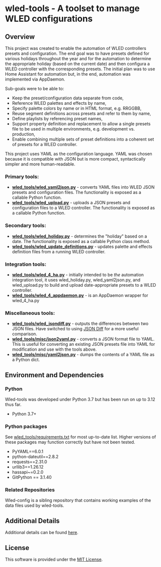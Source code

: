 # wled-tools - A toolset to manage WLED configurations

## Overview

This project was created to enable the automation of WLED controllers presets
and configuration. The end goal was to have presets defined for various 
holidays throughout the year and for the automation to determine the 
appropriate holiday (based on the current date) and then configura a WLED controller
with the corresponding presets. The initial plan was to use Home Assistant 
for automation but, in the end, automation was implemented via AppDaemon.

Sub-goals were to be able to:
 - Keep the preset/configuration data separate from code,
 - Reference WLED palettes and effects by name,
 - Specify palette colors by name or in HTML format, e.g. RRGGBB,
 - Reuse segment definitions across presets and refer to them by name, 
 - Define playlists by referencing preset names,
 - Support property definition and replacement to allow a single presets 
   file to be used in multiple environments, e.g. development vs. production,
 - Enable combining multiple sets of preset definitions into a coherent set
   of presets for a WLED controller.

This project uses YAML as the configuration language. YAML was chosen because
it is compatible with JSON but is more compact, syntactically simpler and more human-readable. 

### Primary tools:
- **[wled_tools/wled_yaml2json.py](doc/wled_yaml2json.md)** - converts YAML files into 
WLED JSON presets and configuration files.  The functionality is exposed as a callable
Python function.
- **[wled_tools/wled_upload.py](doc/wled_upload.md)** - uploads a JSON presets and
configuration files to a WLED controller. The functionality is exposed as a callable
Python function.

### Secondary tools:
- **[wled_tools/wled_holiday.py](doc/wled_holiday.md)** - determines the "holiday" based on a date. The 
functionality is exposed as a callable Python class method.
- **[wled_tools/wled_update_definitions.py](doc/wled_update_definitions.md)** - updates palette and effects 
definition files from a running WLED controller.

### Integration tools:
- **[wled_tools/wled_4_ha.py](doc/wled_4_ha.md)** - initially intended to be *the* automation integration
tool, it uses wled_holiday.py, wled_yaml2json.py, and wled_upload.py to
build and upload date-appropriate presets to a WLED controller.
- **[wled_tools/wled_4_appdaemon.py](doc/wled_4_appdaemon.md)** - is an AppDaemon wrapper for wled_4_ha.py

### Miscellaneous tools:
- **[wled_tools/wled_jsondiff.py](doc/wled_jsondiff.md)** - outputs the differences between two JSON files.
Have switched to using [JSON Diff](https://jsondiff.org/) for a more useful comparison.
- **[wled_tools/misc/json2yaml.py](doc/json2yaml.md)** - converts a JSON format file to YAML. This is useful 
for converting an existing JSON presets file into YAML for modification and use with 
the tools above.
- **[wled_tools/misc/yaml2json.py](doc/yaml2json.md)** - dumps the contents of a YAML file as a Python
dict.

## Environment and Dependencies

### Python
Wled-tools was developed under Python 3.7 but has been run on up to 3.12 thus far.
- Python 3.7+

### Python packages
See [wled_tools/requirements.txt](wled_tools/requirements.txt) for most up-to-date list. Higher versions
of these packages may function correctly but have not been tested.
- PyYAML==6.0.1
- python-dateutil==2.8.2
- requests==2.31.0
- urllib3==1.26.12
- hassapi~=0.2.0
- GitPython == 3.1.40

### Related Repositories
Wled-config is a sibling repository that contains working examples of the data files used by wled-tools.

## Additional Details
Additional details can be found [here](doc/README.md).

## License
This software is provided under the [MIT License](LICENSE).

